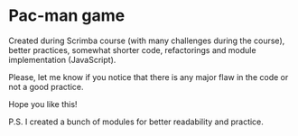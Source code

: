 # Pac-man game

Created during Scrimba course (with many challenges during the course), better practices, somewhat shorter code, refactorings and
module implementation (JavaScript).

Please, let me know if you notice that there is any major flaw in the code or not a good practice.

Hope you like this!

P.S. I created a bunch of modules for better readability and practice.
